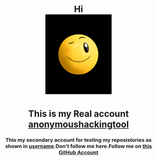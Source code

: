 <!---
- 👋 Hi, I’m @account-for-test
- 👀 I’m interested in ...
- 🌱 I’m currently learning ...
- 💞️ I’m looking to collaborate on ...
- 📫 How to reach me ...


account-for-test/account-for-test is a ✨ special ✨ repository because its `README.md` (this file) appears on your GitHub profile.
You can click the Preview link to take a look at your changes.
--->

  <h1 align="center">Hi<br>
<img src="https://github.com/account-for-test/account-for-test/blob/805eb993d1addb7b7912ad9d7e7bd2eacb5935a8/uploads/giphy.gif"
</h1>
  <h1 align="center">
    This is my Real account 
    <a href="https://github.com/anonymoushackingtool">anonymoushackingtool</a>
  </h1>
  
  <h3 align="center">This my secondary account for testing my reposistories as shown in <a href="https://github.com/account-for-test">username</a>.Don't follow me here.Follow me on <a href="https://github.com/anonymoushackingtool">this GitHub Account</a></h3>
